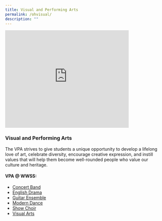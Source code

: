 ```yaml
---
title: Visual and Performing Arts
permalink: /ohvisual/
description: ""
---
```

<iframe allowfullscreen="" allow="accelerometer; autoplay; clipboard-write; encrypted-media; gyroscope; picture-in-picture; web-share" frameborder="0" title="YouTube video player" src="https://www.youtube.com/embed/xzSm9TFTrEw?si=6k45AEg8EYaHTW1A" height="315" width="400"></iframe>

### Visual and Performing Arts
The VPA strives to give students a unique opportunity to develop a lifelong love of art, celebrate diversity, encourage creative expression, and instill values that will help them become well-rounded people who value our culture and heritage.

#### VPA @ WWSS:
* [Concert Band](/cca/visual-and-performing-arts/concert-band/)
* [English Drama](/cca/visual-and-performing-arts/english-drama/)
* [Guitar Ensemble](/cca/visual-and-performing-arts/guitar-ensemble/)
* [Modern Dance](/cca/visual-and-performing-arts/modern-dance/)
* [Show Choir](/cca/visual-and-performing-arts/show-choir/)
* [Visual Arts](/cca/visual-and-performing-arts/visual-arts/)